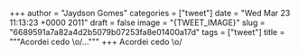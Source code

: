 
+++
author = "Jaydson Gomes"
categories = ["tweet"]
date = "Wed Mar 23 11:13:23 +0000 2011"
draft = false
image = "{TWEET_IMAGE}"
slug = "6689591a7a82a4d2b5079b07253fa8e01400a17d"
tags = ["tweet"]
title = """Acordei cedo &#92;o/..."""
+++
Acordei cedo \o/
